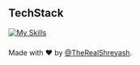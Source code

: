 <h2 align="left">TechStack</h2>

[![My Skills](https://skillicons.dev/icons?i=vscode,expressjs,js,mongodb)](https://skillicons.dev)

###

<div>
Made with ❤ by
<a href="https://github.com/TheRealShreyash" target="_blank">@TheRealShreyash</a>.
</div>